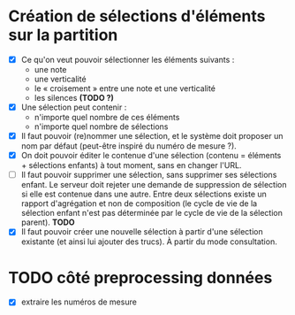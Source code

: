 # Création de sélections d'éléments sur la partition

- [x] Ce qu'on veut pouvoir sélectionner les éléments suivants :
    - une note
    - une verticalité
    - le « croisement » entre une note et une verticalité
    - les silences **(TODO ?)**
- [x] Une sélection peut contenir :
    - n'importe quel nombre de ces éléments
    - n'importe quel nombre de sélections
- [x] Il faut pouvoir (re)nommer une sélection, et le système doit proposer un nom par défaut (peut-être inspiré du numéro de mesure ?).
- [x] On doit pouvoir éditer le contenue d'une sélection (contenu = éléments + sélections enfants) à tout moment, sans en changer l'URL.
- [ ] Il faut pouvoir supprimer une sélection, sans supprimer ses sélections enfant. Le serveur doit rejeter une demande de suppression de sélection si elle est contenue dans une autre. Entre deux sélections existe un rapport d'agrégation et non de composition (le cycle de vie de la sélection enfant n'est pas déterminée par le cycle de vie de la sélection parent). **TODO**
- [x] Il faut pouvoir créer une nouvelle sélection à partir d'une sélection existante (et ainsi lui ajouter des trucs). À partir du mode consultation.

# TODO côté preprocessing données

- [x] extraire les numéros de mesure
